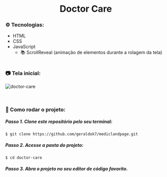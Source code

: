 <h1 align="center">Doctor Care</h1>



### ⚙️ Tecnologias:
- HTML
- CSS
- JavaScript
    - 📚 ScrollReveal (animação de elementos durante a rolagem da tela)
<br /> <br />

### 📷 Tela inicial:
![doctor-care](https://user-images.githubusercontent.com/54273070/167270355-d32aca3c-d3e5-4364-928a-7a52664f965f.png)

<br />

### 📂 Como rodar o projeto:

##### Passo 1. Clone este repositório pelo seu terminal:
```
$ git clone https://github.com/geraldok7/mediclandpage.git
```
##### Passo 2. Acesse a pasta do projeto:
```
$ cd doctor-care
```
##### Passo 3. Abra o projeto no seu editor de código favorito.
